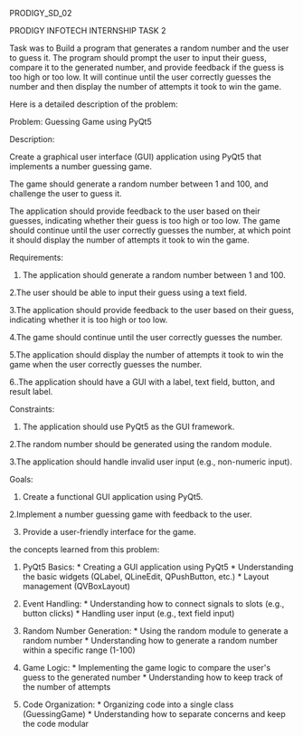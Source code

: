 PRODIGY_SD_02

PRODIGY INFOTECH INTERNSHIP TASK 2

Task was to Build a program that generates a random number and  the user to guess it. The program should prompt the user to input their guess, 
compare it to the generated number, and provide feedback if the guess is too high or too low.
It will continue until the user correctly guesses the number and then display the number of attempts it took to win the game.


Here is a detailed description of the problem:

Problem: Guessing Game using PyQt5

Description:

Create a graphical user interface (GUI) application using PyQt5 
that implements a number guessing game. 

The game should generate a random number between 1 and 100, and 
challenge the user to guess it. 

The application should provide feedback to the user based on their guesses, 
indicating whether their guess is too high or too low. 
The game should continue until the user correctly guesses the number, at which point it should display the number of attempts it took to win the game.

Requirements:

1. The application should generate a random number between 1 and 100.

2.The user should be able to input their guess using a text field.

3.The application should provide feedback to the user based on their guess, indicating whether it is too high or too low.
  
  4.The game should continue until the user correctly guesses the number.
 
  5.The application should display the number of attempts it took to win the game when the user correctly guesses the number.

 6..The application should have a GUI with a label, text field, button, and result label.


Constraints:

   1. The application should use PyQt5 as the GUI framework.
    
  2.The random number should be generated using the random module.
    
   
3.The application should handle invalid user input (e.g., non-numeric input).

Goals:

   1.  Create a functional GUI application using PyQt5.
      

 2.Implement a number guessing game with feedback to the user.

    
   3. Provide a user-friendly interface for the game.

the concepts learned from this problem:

1. PyQt5 Basics: * Creating a GUI application using PyQt5 * Understanding the basic widgets (QLabel, QLineEdit, QPushButton, etc.) * Layout management (QVBoxLayout)

2. Event Handling: * Understanding how to connect signals to slots (e.g., button clicks) * Handling user input (e.g., text field input)

3. Random Number Generation: * Using the random module to generate a random number * Understanding how to generate a random number within a specific range (1-100)

4.  Game Logic: * Implementing the game logic to compare the user's guess to the generated number * Understanding how to keep track of the number of attempts

5. Code Organization: * Organizing code into a single class (GuessingGame) * Understanding how to separate concerns and keep the code modular





